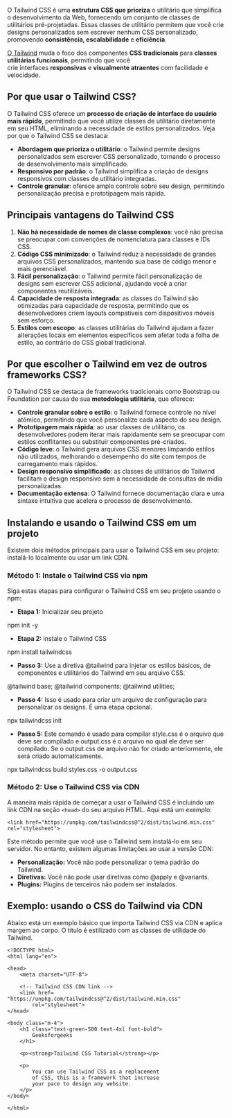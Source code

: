 O Tailwind CSS é uma **estrutura CSS que prioriza** o utilitário que simplifica o desenvolvimento da Web, fornecendo um conjunto de classes de utilitários pré-projetadas. Essas classes de utilitário permitem que você crie designs personalizados sem escrever nenhum CSS personalizado, promovendo **consistência, escalabilidade** e **eficiência**.

[O Tailwind](https://www.geeksforgeeks.org/tailwind-css/) muda o foco dos componentes **CSS tradicionais** para **classes utilitárias funcionais**, permitindo que você crie interfaces **responsivas** e **visualmente atraentes** com facilidade e velocidade.

## Por que usar o Tailwind CSS?

O Tailwind CSS oferece um **processo de criação de interface do usuário mais rápido**, permitindo que você utilize classes de utilitário diretamente em seu HTML, eliminando a necessidade de estilos personalizados. Veja por que o Tailwind CSS se destaca:

- **Abordagem que prioriza o utilitário**: o Tailwind permite designs personalizados sem escrever CSS personalizado, tornando o processo de desenvolvimento mais simplificado.
- **Responsivo por padrão**: o Tailwind simplifica a criação de designs responsivos com classes de utilitário integradas.
- **Controle granular**: oferece amplo controle sobre seu design, permitindo personalização precisa e prototipagem mais rápida.

## Principais vantagens do Tailwind CSS

1. **Não há necessidade de nomes de classe complexos**: você não precisa se preocupar com convenções de nomenclatura para classes e IDs CSS.
2. **Código CSS minimizado**: o Tailwind reduz a necessidade de grandes arquivos CSS personalizados, mantendo sua base de código menor e mais gerenciável.
3. **Fácil personalização**: o Tailwind permite fácil personalização de designs sem escrever CSS adicional, ajudando você a criar componentes reutilizáveis.
4. **Capacidade de resposta integrada**: as classes do Tailwind são otimizadas para capacidade de resposta, permitindo que os desenvolvedores criem layouts compatíveis com dispositivos móveis sem esforço.
5. **Estilos com escopo**: as classes utilitárias do Tailwind ajudam a fazer alterações locais em elementos específicos sem afetar toda a folha de estilo, ao contrário do CSS global tradicional.

## Por que escolher o Tailwind em vez de outros frameworks CSS?

O Tailwind CSS se destaca de frameworks tradicionais como Bootstrap ou Foundation por causa de sua **metodologia utilitária**, que oferece:

- **Controle granular sobre o estilo**: o Tailwind fornece controle no nível atômico, permitindo que você personalize cada aspecto do seu design.
- **Prototipagem mais rápida**: ao usar classes de utilitário, os desenvolvedores podem iterar mais rapidamente sem se preocupar com estilos conflitantes ou substituir componentes pré-criados.
- **Código leve**: o Tailwind gera arquivos CSS menores limpando estilos não utilizados, melhorando o desempenho do site com tempos de carregamento mais rápidos.
- **Design responsivo simplificado**: as classes de utilitários do Tailwind facilitam o design responsivo sem a necessidade de consultas de mídia personalizadas.
- **Documentação extensa**: O Tailwind fornece documentação clara e uma sintaxe intuitiva que acelera o processo de desenvolvimento.

## Instalando e usando o Tailwind CSS em um projeto

Existem dois métodos principais para usar o Tailwind CSS em seu projeto: instalá-lo localmente ou usar um link CDN.

### **Método 1: Instale o Tailwind CSS via npm**

Siga estas etapas para configurar o Tailwind CSS em seu projeto usando o npm:

- **Etapa 1:** Inicializar seu projeto

npm init -y

- **Etapa 2:** instale o Tailwind CSS

npm install tailwindcss

- **Passo 3:** Use a diretiva @tailwind para injetar os estilos básicos, de componentes e utilitários do Tailwind em seu arquivo CSS.

@tailwind base;
@tailwind components;
@tailwind utilities;

- **Passo 4:** Isso é usado para criar um arquivo de configuração para personalizar os designs. É uma etapa opcional.

npx tailwindcss init

- **Passo 5:** Este comando é usado para compilar style.css é o arquivo que deve ser compilado e output.css é o arquivo no qual ele deve ser compilado. Se o output.css de arquivo não for criado anteriormente, ele será criado automaticamente.

npx tailwindcss build styles.css -o output.css

### **Método 2: Use o Tailwind CSS via CDN**

A maneira mais rápida de começar a usar o Tailwind CSS é incluindo um link CDN na seção `<head>` do seu arquivo HTML. Aqui está um exemplo:

```
<link href="https://unpkg.com/tailwindcss@^2/dist/tailwind.min.css" rel="stylesheet">
```

Este método permite que você use o Tailwind sem instalá-lo em seu servidor. No entanto, existem algumas limitações ao usar a versão CDN:

- **Personalização:** Você não pode personalizar o tema padrão do Tailwind.
- **Diretivas:** Você não pode usar diretivas como @apply e @variants.
- **Plugins:** Plugins de terceiros não podem ser instalados.

## Exemplo: usando o CSS do Tailwind via CDN

Abaixo está um exemplo básico que importa Tailwind CSS via CDN e aplica margem ao corpo. O título é estilizado com as classes de utilidade do Tailwind.

```
<!DOCTYPE html>
<html lang="en">

<head>
    <meta charset="UTF-8">

    <!-- Tailwind CSS CDN link -->
    <link href=
"https://unpkg.com/tailwindcss@^2/dist/tailwind.min.css" 
        rel="stylesheet">
</head>

<body class="m-4">
    <h1 class="text-green-500 text-4xl font-bold">
        Geeksforgeeks
    </h1>

    <p><strong>Tailwind CSS Tutorial</strong></p>

    <p>
        You can use Tailwind CSS as a replacement 
        of CSS, this is a framework that increase 
        your pace to design any website.
    </p>
</body>

</html>
```
